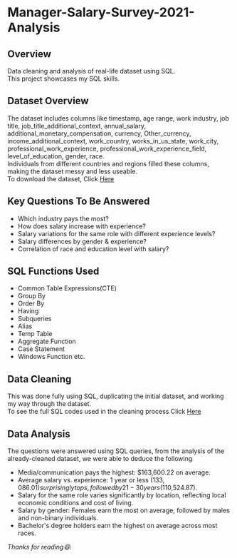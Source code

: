 # Manager-Salary-Survey-2021-Analysis
## Overview
Data cleaning and analysis of real-life dataset using SQL.  
This project showcases my SQL skills.

## Dataset Overview
The dataset includes columns like timestamp, age range, work industry, job title, job_title_additional_context, annual_salary, additional_monetary_compensation, currency, Other_currency, income_additional_context, work_country, works_in_us_state, work_city, professional_work_experience, professional_work_experience_field, level_of_education, gender, race.  
Individuals from different countries and regions filled these columns, making the dataset messy and less useable.  
To download the dataset, Click [Here](https://eyowhite.com/wp-content/uploads/2024/06/Data-cleaning-Salary-survey.zip)

## Key Questions To Be Answered
* Which industry pays the most?
* How does salary increase with experience?
* Salary variations for the same role with different experience levels?
* Salary differences by gender & experience?
* Correlation of race and education level with salary?

## SQL Functions Used
* Common Table Expressions(CTE)
* Group By
* Order By
* Having
* Subqueries
* Alias
* Temp Table
* Aggregate Function
* Case Statement
* Windows Function etc.

## Data Cleaning 
This was done fully using SQL, duplicating the initial dataset, and working my way through the dataset.  
To see the full SQL codes used in the cleaning process Click [Here]([manager_salary_survey_2021_cleaning_and_analysis_file](https://github.com/lawrence-45/Manager-Salary-Survey-2021/blob/main/manager_salary_survey_2021_cleaning_and_analysis_file.sql)) 

## Data Analysis 
The questions were answered using SQL queries, from the analysis of the already-cleaned dataset, we were able to deduce the following
* Media/communication pays the highest: $163,600.22 on average.
* Average salary vs. experience: 1 year or less ($133,086.01) surprisingly tops, followed by 21-30 years ($110,524.87).
* Salary for the same role varies significantly by location, reflecting local economic conditions and cost of living.
* Salary by gender: Females earn the most on average, followed by males and non-binary individuals.
* Bachelor's degree holders earn the highest on average across most races.

 _Thanks for reading😄._
